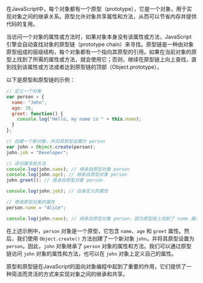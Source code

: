 在JavaScript中，每个对象都有一个原型（prototype），它是一个对象，用于实现对象之间的继承关系。原型允许对象共享属性和方法，从而可以节省内存并提供代码的复用。

当访问一个对象的属性或方法时，如果对象本身没有该属性或方法，JavaScript引擎会自动查找对象的原型链（prototype chain）来寻找。原型链是一种由对象原型组成的层级结构，每个对象都有一个指向其原型的引用。如果在当前对象的原型上找到了所需的属性或方法，就会使用它；否则，继续在原型链上向上查找，直到找到该属性或方法或者达到原型链的顶部（Object.prototype）。

以下是原型和原型链的示例：

```javascript
// 定义一个对象
var person = {
  name: "John",
  age: 30,
  greet: function() {
    console.log("Hello, my name is " + this.name);
  }
};

// 创建一个新对象，并将其原型设置为 person
var john = Object.create(person);
john.job = "Developer";

// 访问属性和方法
console.log(john.name); // 继承自原型对象 person
console.log(john.age); // 继承自原型对象 person
john.greet(); // 继承自原型对象 person

console.log(john.job); // 自身定义的属性

// 修改原型对象的属性
person.name = "Alice";

console.log(john.name); // 继承自原型对象 person，因为原型链上找到了 name 属性
```

在上述示例中，`person` 对象是一个原型，它包含 `name`、`age` 和 `greet` 属性。然后，我们使用 `Object.create()` 方法创建了一个新对象 `john`，并将其原型设置为 `person`。因此，`john` 对象继承了 `person` 对象的属性和方法。我们可以通过原型链访问 `john` 对象的属性和方法，也可以在 `john` 对象上定义自己的属性。

原型和原型链在JavaScript的面向对象编程中起到了重要的作用，它们提供了一种简洁而灵活的方式来实现对象之间的继承和共享。
